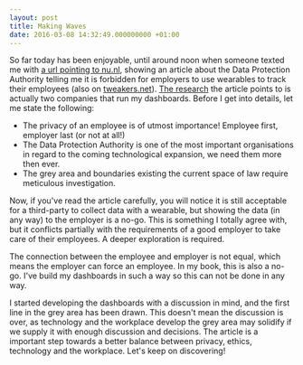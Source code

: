 ```yaml
---
layout: post
title: Making Waves
date: 2016-03-08 14:32:49.000000000 +01:00
---
```

So far today has been enjoyable, until around noon when someone texted me with [a url pointing to nu.nl](http://www.nu.nl/gadgets/4226833/bedrijven-mogen-gezondheid-medewerkers-niet-volgen-via-wearables.html), showing an article about the Data Protection Authority telling me it is forbidden for employers to use wearables to track their employees (also on [tweakers.net](http://tweakers.net/nieuws/109089/werkgevers-mogen-gezondheidsgegevens-werknemers-niet-volgen-met-wearables.html)). [The research](https://autoriteitpersoonsgegevens.nl/nl/nieuws/ap-verwerking-gezondheidsgegevens-wearables-door-werkgevers-mag-niet) the article points to is actually two companies that run my dashboards. Before I get into details, let me state the following:

*   The privacy of an employee is of utmost importance! Employee first, employer last (or not at all!)
*   The Data Protection Authority is one of the most important organisations in regard to the coming technological expansion, we need them more then ever.
*   The grey area and boundaries existing the current space of law require meticulous investigation.

Now, if you've read the article carefully, you will notice it is still acceptable for a third-party to collect data with a wearable, but showing the data (in any way) to the employer is a no-go. This is something I totally agree with, but it conflicts partially with the requirements of a good employer to take care of their employees. A deeper exploration is required.

The connection between the employee and employer is not equal, which means the employer can force an employee. In my book, this is also a no-go. I've build my dashboards in such a way so this can not be done in any way.

I started developing the dashboards with a discussion in mind, and the first line in the grey area has been drawn. This doesn't mean the discussion is over, as technology and the workplace develop the grey area may solidify if we supply it with enough discussion and decisions. The article is a important step towards a better balance between privacy, ethics, technology and the workplace. Let's keep on discovering!